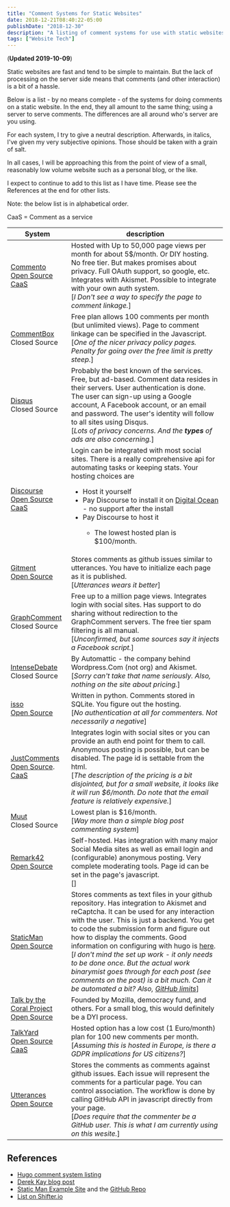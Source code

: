 ```yaml
---
title: "Comment Systems for Static Websites"
date: 2018-12-21T08:40:22-05:00
publishDate: "2018-12-30"
description: "A listing of comment systems for use with static websites"
tags: ["Website Tech"]
---
```


(**Updated 2019-10-09**)

Static websites are fast and tend to be simple to maintain. But the lack of
processing on the server side means that comments (and other interaction) is a
bit of a hassle. 

Below is a list - by no means complete - of the systems for doing comments on a
static website. In the end, they all amount to the same thing; using a server
to serve comments. The differences are all around who's server are you using.

For each system, I try to give a neutral description. Afterwards, in italics,
I've given my very subjective opinions. Those should be taken with a grain of
salt.

In all cases, I will be approaching this from the point of view of a small,
reasonably low volume website such as a personal blog, or the like.

I expect to continue to add to this list as I have time. Please see the
References at the end for other lists.

Note: the below list is in alphabetical order.

CaaS = Comment as a service

<table>
<thead>
<tr><th>System</th><th>description</th></tr>
</thead>
<tbody>
<tr>
    <td>
        <a href="https://commento.io/">Commento</a>
        <br><a href="https://gitlab.com/commento">Open Source</a>
        <br><a href="https://commento.io/">CaaS</a>
    </td>
    <td> Hosted with Up to
    50,000 page views per month for about 5$/month. Or DIY hosting. No free tier.
    But makes promises about privacy. Full OAuth support, so google, etc. Integrates with Akismet.
    Possible to integrate with your own auth system.
    <br>[<i>I Don't see a way to specify the page to comment linkage.</i>]
    </td>
</tr>
<tr>
    <td>
        <a href="https://commentbox.io/">CommentBox</a>
        <br>Closed Source
    </td>
    <td>Free plan allows 100 comments per month (but unlimited views). Page to 
    comment linkage can be specified in the Javascript.
    <br>[<i>One of the nicer privacy policy pages. Penalty for going over the
    free limit is pretty steep.</i>]
    </td>
</tr>
<tr>
    <td>
        <a href="https:/disqus.com">Disqus</a>
        <br>Closed Source
    </td>
    <td>Probably the best known of the services. Free, but ad-based. Comment
    data resides in their servers. User authentication is done. The user can
    sign-up using a Google account, A Facebook account, or an email and
    password.  The user's identity will follow to all sites using Disqus.
    <br>[<i>Lots of privacy concerns. And the <b>types</b> of ads are also
    concerning.</i>]
    </td>
</tr>
<tr>
    <td>
        <a href="https:/discourse.org">Discourse</a>
        <br><a href="https://github.com/discourse/discourse">Open Source</a>
        <br><a href="https:/discourse.org">CaaS</a>
    </td>
    <td>Login can be integrated with most social sites. There is a really comprehensive api for
    automating tasks or keeping stats. Your hosting choices are
        <ul>
        <li>Host it yourself</li>
        <li>Pay Discourse to install it on <a
        href="https://www.digitalocean.com/">Digital Ocean</a> -  no support after
        the install</li>
        <li>Pay Discourse to host it</li>
            <ul><li>The lowest hosted plan is $100/month.</li></ul>
        </ul>
</tr>
<tr>
    <td>
        <a href="https://github.com/imsun/gitment">Gitment</a>
        <br><a href="https://github.com/imsun/gitment">Open Source</a>
    </td>
    <td>Stores comments as github issues similar to utterances. You 
    have to initialize each page as it is published.
    </br>[<i>Utterances wears it better</i>]
    </td>
</tr>
<tr>
    <td>
        <a href="https://graphcomment.com/en/">GraphComment</a>
        <br>Closed Source
    </td>
    <td>Free up to a million page views. Integrates login with social sites.
    Has support to do sharing without redirection to the GraphComment servers.
    The free tier spam filtering is all manual. 
    </br>[<i>Unconfirmed, but some sources say it injects a Facebook script.</i>]
    </td>
</tr>
<tr>
    <td>
        <a href="https://intensedebate.com/home">IntenseDebate</a>
        <br>Closed Source
    </td>
    <td>By Automattic - the company behind Wordpress.Com (not org) and Akismet.
    <br>[<i>Sorry can't take that name seriously. Also, nothing on the site
    about pricing.</i>]
    </td>
</tr>
<tr>
    <td>
        <a href="https://posativ.org/isso/">isso</a>
        <br><a href="https://github.com/posativ/isso">Open Source</a>
    </td>
    <td>Written in python. Comments stored in
    SQLite. You figure out the hosting.
    <br>[<i>No authentication at all for commenters. Not necessarily a negative</i>]
    </td>
</tr>
<tr>
    <td>
        <a href="https://just-comments.com/">JustComments</a>
        <br><a href="https://github.com/JustComments">Open Source</a>.
        <br><a href="https://just-comments.com/">CaaS</a>
    </td>
    <td> Integrates login with social sites or you can provide an auth end point
    for them to call.  Anonymous posting is possible, but can be disabled.
    The page id is settable from the html.
    <br>[<i>The description of the pricing is a bit disjointed, but for a small
    website, it looks like it will run $6/month. Do note that the email feature is
    relatively expensive.</i>]
    </td>
</tr>
<tr>
    <td>
        <a href="https://muut.com/">Muut</a>
        <br>Closed Source
    </td>
    <td>Lowest plan is $16/month.
    <br>[<i>Way more than a simple blog post commenting system</i>]
    </td>
</tr>
<tr>
    <td>
        <a href="https://remark42.com/">Remark42</a>
        <br><a href="https://github.com/umputun/remark">Open Source</a>
    </td>
    <td>Self-hosted.
    Has integration with many major Social Media sites as well as email login 
    and (configurable) anonymous
    posting. Very complete moderating tools. Page id can be set in the page's
    javascript.
    <br>[<i></i>]
    </td>
<tr>
    <td>
        <a href="https://staticman.net/">StaticMan</a>
        <br><a href="https://github.com/eduardoboucas/staticman">Open Source</a>
    </td>
    <td>Stores comments as text files in your github repository. Has integration
    to Akismet and reCaptcha. It can be used for any interaction with the user.
    This is just a backend. You get to code the submission form and figure out
    how to display the comments. Good
    information on configuring with hugo is <a
    href="https://binarymist.io/blog/2018/02/24/hugo-with-staticman-commenting-and-subscriptions/">
    here</a>.
    <br>[<i>I don't mind the set up work - it only needs to be done once. But
    the actual work binarymist goes through for each post (see comments on the
    post) is a bit much. Can it be automated a bit? Also, <a
    href="https://github.com/eduardoboucas/staticman/issues/243">GitHub
    limits</a></i>]
    </td>
</tr>
<tr>
    <td>
        <a href="https://coralproject.net/talk/">Talk by the Coral Project</a>
        <br><a href="https://github.com/coralproject/talk">Open Source</a>
    </td>
    <td>Founded by Mozilla, democracy fund, and others.  For a small
    blog, this would definitely be a DYI process.
    </td>
<tr>
    <td>
        <a href="https://www.talkyard.io/">TalkYard</a>
        <br><a href="https://github.com/debiki/talkyard">Open Source</a> 
        <br><a href="https://www.talkyard.io/">CaaS</a>
    </td>
    <td>Hosted option has a low cost (1 Euro/month) plan for
    100 new comments per month.
    <br>[<i>Assuming this is hosted in Europe, is there a GDPR implications for
    US citizens?</i>]
    </td>
</tr>
<tr>
    <td>
        <a href="https://utteranc.es/">Utterances</a>
        <br><a href="https://github.com/utterance">Open Source</a>
    </td>
    <td>Stores the comments as comments against github issues. Each issue will
    represent the comments for a particular page. You can control association. The
    workflow is done by calling GitHub API in javascript directly from your page.
    <br>[<i>Does require that the commenter be a GitHub user. This is what I am
    currently using on this wesite.</i>]
    </td>
</tr>
</tbody>
</table>

## References

- [Hugo comment system
  listing](https://gohugo.io/content-management/comments/#comments-alternatives)
- [Derek Kay blog post](https://darekkay.com/blog/static-site-comments/)
- [Static Man Example Site](https://mademistakes.com/) and the [GitHub
  Repo](https://github.com/mmistakes/made-mistakes-jekyll)
- [List on Shifter.io](https://www.getshifter.io/static-site-comments/)
